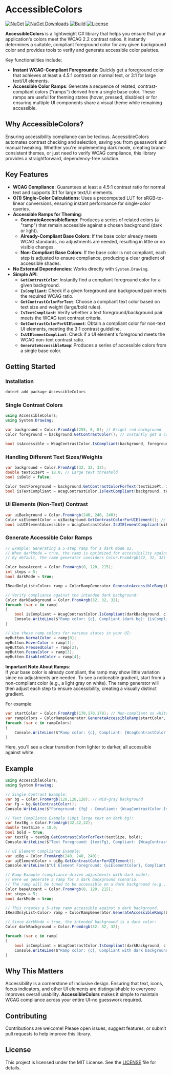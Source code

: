# AccessibleColors

[![NuGet](https://img.shields.io/nuget/v/AccessibleColors.svg?label=NuGet)](https://www.nuget.org/packages/AccessibleColors/)
[![NuGet Downloads](https://img.shields.io/nuget/dt/AccessibleColors.svg)](https://www.nuget.org/packages/AccessibleColors/)
[![Build](https://github.com/willibrandon/AccessibleColors/actions/workflows/ci.yml/badge.svg)](https://github.com/willibrandon/AccessibleColors/actions/workflows/ci.yml)
[![License](https://img.shields.io/badge/license-MIT-blue.svg)](LICENSE)

**AccessibleColors** is a lightweight C# library that helps you ensure that your application's colors meet the WCAG 2.2 contrast ratios. It instantly determines a suitable, compliant foreground color for any given background color and provides tools to verify and generate accessible color palettes.

Key functionalities include:

- **Instant WCAG-Compliant Foregrounds**: Quickly get a foreground color that achieves at least a 4.5:1 contrast on normal text, or 3:1 for large text/UI elements.
- **Accessible Color Ramps**: Generate a sequence of related, contrast-compliant colors ("ramps") derived from a single base color. These ramps are useful for theming states (hover, pressed, disabled) or for ensuring multiple UI components share a visual theme while remaining accessible.

## Why AccessibleColors?

Ensuring accessibility compliance can be tedious. AccessibleColors automates contrast checking and selection, saving you from guesswork and manual tweaking. Whether you're implementing dark mode, creating brand-consistent themes, or just need to verify WCAG compliance, this library provides a straightforward, dependency-free solution.

## Key Features

- **WCAG Compliance**: Guarantees at least a 4.5:1 contrast ratio for normal text and supports 3:1 for large text/UI elements.
- **O(1) Single-Color Calculations**: Uses a precomputed LUT for sRGB-to-linear conversions, ensuring instant performance for single-color queries.
- **Accessible Ramps for Theming**:
  - **GenerateAccessibleRamp**: Produces a series of related colors (a "ramp") that remain accessible against a chosen background (dark or light).
  - **Already-Compliant Base Colors**: If the base color already meets WCAG standards, no adjustments are needed, resulting in little or no visible changes.
  - **Non-Compliant Base Colors**: If the base color is not compliant, each step is adjusted to ensure compliance, producing a clear gradient of accessible shades.
- **No External Dependencies**: Works directly with `System.Drawing`.
- **Simple API**:
  - **`GetContrastColor`**: Instantly find a compliant foreground color for a given background.
  - **`IsCompliant`**: Check if a given foreground and background pair meets the required WCAG ratio.
  - **`GetContrastColorForText`**: Choose a compliant text color based on text size and weight (large/bold rules).
  - **`IsTextCompliant`**: Verify whether a text foreground/background pair meets the WCAG text contrast criteria.
  - **`GetContrastColorForUIElement`**: Obtain a compliant color for non-text UI elements, meeting the 3:1 contrast guideline.
  - **`IsUIElementCompliant`**: Check if a UI element's foreground meets the WCAG non-text contrast ratio.
  - **`GenerateAccessibleRamp`**: Produces a series of accessible colors from a single base color.

## Getting Started

### Installation

```bash
dotnet add package AccessibleColors
```

### Single Contrast Colors

```csharp
using AccessibleColors;
using System.Drawing;

var background = Color.FromArgb(255, 0, 0); // Bright red background
Color foreground = background.GetContrastColor(); // Instantly get a compliant foreground

bool isAccessible = WcagContrastColor.IsCompliant(background, foreground);
```

### Handling Different Text Sizes/Weights

```csharp
var background = Color.FromArgb(32, 32, 32); 
double textSizePt = 18.0; // Large text threshold
bool isBold = false;

Color textForeground = background.GetContrastColorForText(textSizePt, isBold);
bool isTextCompliant = WcagContrastColor.IsTextCompliant(background, textForeground, textSizePt, isBold);
```

### UI Elements (Non-Text) Contrast

```csharp
var uiBackground = Color.FromArgb(240, 240, 240);
Color uiElementColor = uiBackground.GetContrastColorForUIElement(); // 3:1 ratio by default
bool isUIElementAccessible = WcagContrastColor.IsUIElementCompliant(uiBackground, uiElementColor);
```

### Generate Accessible Color Ramps

```csharp
// Example: Generating a 5-step ramp for a dark mode UI.
// When darkMode = true, the ramp is optimized for accessibility against a dark background.
// By default, the ramp generator considers Color.FromArgb(32, 32, 32) as the reference dark background.

Color baseAccent = Color.FromArgb(0, 120, 215);
int steps = 5;
bool darkMode = true;

IReadOnlyList<Color> ramp = ColorRampGenerator.GenerateAccessibleRamp(baseAccent, steps, darkMode);

// Verify compliance against the intended dark background:
Color darkBackground = Color.FromArgb(32, 32, 32);
foreach (var c in ramp)
{
    bool isCompliant = WcagContrastColor.IsCompliant(darkBackground, c);
    Console.WriteLine($"Ramp color: {c}, Compliant (dark bg): {isCompliant}");
}

// Use these ramp colors for various states in your UI:
myButton.NormalColor = ramp[0];
myButton.HoverColor = ramp[1];
myButton.PressedColor = ramp[2];
myButton.FocusColor = ramp[3];
myButton.DisabledColor = ramp[4];
```

**Important Note About Ramps**:  
If your base color is already compliant, the ramp may show little variation since no adjustments are needed. To see a noticeable gradient, start from a non-compliant color (e.g., a light gray on white). The ramp generator will then adjust each step to ensure accessibility, creating a visually distinct gradient.

For example:

```csharp
var startColor = Color.FromArgb(170,170,170); // Non-compliant on white
var rampColors = ColorRampGenerator.GenerateAccessibleRamp(startColor, 5, darkMode: false);
foreach (var c in rampColors)
{
    Console.WriteLine($"Ramp color: {c}, Compliant: {WcagContrastColor.IsCompliant(Color.White, c)}");
}
```

Here, you'll see a clear transition from lighter to darker, all accessible against white.

## Example

```csharp
using AccessibleColors;
using System.Drawing;

// Single Contrast Example:
var bg = Color.FromArgb(128,128,128); // Mid-gray background
var fg = bg.GetContrastColor();
Console.WriteLine($"Foreground: {fg} - Compliant: {WcagContrastColor.IsCompliant(bg, fg)}");

// Text Compliance Example (18pt large text on dark bg):
var textBg = Color.FromArgb(32,32,32);
double textSize = 18.0;
bool bold = true;
var textFg = textBg.GetContrastColorForText(textSize, bold);
Console.WriteLine($"Text Foreground: {textFg}, Compliant: {WcagContrastColor.IsTextCompliant(textBg, textFg, textSize, bold)}");

// UI Element Compliance Example:
var uiBg = Color.FromArgb(240, 240, 240);
var uiElementColor = uiBg.GetContrastColorForUIElement();
Console.WriteLine($"UI Element Foreground: {uiElementColor}, Compliant: {WcagContrastColor.IsUIElementCompliant(uiBg, uiElementColor)}");

// Ramp Example (compliance-driven adjustments with dark mode):
// Here we generate a ramp for a dark background scenario.
// The ramp will be tuned to be accessible on a dark background (e.g., Color.FromArgb(32, 32, 32)).
Color baseAccent = Color.FromArgb(0, 120, 215);
int steps = 5;
bool darkMode = true;

// This creates a 5-step ramp accessible against a dark background.
IReadOnlyList<Color> ramp = ColorRampGenerator.GenerateAccessibleRamp(baseAccent, steps, darkMode);

// Since darkMode = true, the intended background is a dark color:
Color darkBackground = Color.FromArgb(32, 32, 32);

foreach (var c in ramp)
{
    bool isCompliant = WcagContrastColor.IsCompliant(darkBackground, c);
    Console.WriteLine($"Ramp color: {c}, Compliant with dark background: {isCompliant}");
}
```

## Why This Matters

Accessibility is a cornerstone of inclusive design. Ensuring that text, icons, focus indicators, and other UI elements are distinguishable to everyone improves overall usability. **AccessibleColors** makes it simple to maintain WCAG compliance across your entire UI-no guesswork required.

## Contributing

Contributions are welcome! Please open issues, suggest features, or submit pull requests to help improve this library.

## License

This project is licensed under the MIT License. See the [LICENSE](https://github.com/willibrandon/AccessibleColors/blob/main/LICENSE) file for details.
